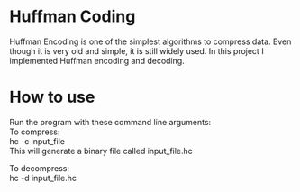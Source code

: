 # Huffman Coding
Huffman Encoding is one of the simplest algorithms to compress data. Even though it is very old and simple, it is still widely used.
In this project I implemented Huffman encoding and decoding.

# How to use
Run the program with these command line arguments:  
To compress:   
hc -c input_file     
This will generate a binary file called input_file.hc    

To decompress:    
hc -d input_file.hc 

